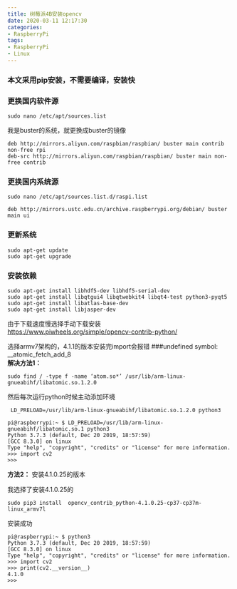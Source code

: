 ```yaml
---
title: 树莓派4B安装opencv
date: 2020-03-11 12:17:30
categories: 
- RaspberryPi
tags:
- RaspberryPi
- Linux
---
```


### 本文采用pip安装，不需要编译，安装快
### 更换国内软件源
```shell
sudo nano /etc/apt/sources.list
```
我是buster的系统，就更换成buster的镜像
```shell
deb http://mirrors.aliyun.com/raspbian/raspbian/ buster main contrib non-free rpi
deb-src http://mirrors.aliyun.com/raspbian/raspbian/ buster main non-free contrib
```
### 更换国内系统源
```shell
sudo nano /etc/apt/sources.list.d/raspi.list
```

```shell
deb http://mirrors.ustc.edu.cn/archive.raspberrypi.org/debian/ buster main ui
```

### 更新系统
```shell
sudo apt-get update
sudo apt-get upgrade
```

### 安装依赖
```shell
sudo apt-get install libhdf5-dev libhdf5-serial-dev
sudo apt-get install libqtgui4 libqtwebkit4 libqt4-test python3-pyqt5
sudo apt-get install libatlas-base-dev
sudo apt-get install libjasper-dev
```

由于下载速度慢选择手动下载安装  
<https://www.piwheels.org/simple/opencv-contrib-python/>  


选择armv7架构的，4.1.1的版本安装完import会报错
###undefined symbol: __atomic_fetch_add_8  
**解决方法1：**
```shell
sudo find / -type f -name ‘atom.so*’ /usr/lib/arm-linux-gnueabihf/libatomic.so.1.2.0
```
然后每次运行python时候主动添加环境
```shell
 LD_PRELOAD=/usr/lib/arm-linux-gnueabihf/libatomic.so.1.2.0 python3
```
```shell
pi@raspberrypi:~ $ LD_PRELOAD=/usr/lib/arm-linux-gnueabihf/libatomic.so.1 python3
Python 3.7.3 (default, Dec 20 2019, 18:57:59) 
[GCC 8.3.0] on linux
Type "help", "copyright", "credits" or "license" for more information.
>>> import cv2
>>> 
```
**方法2：**
安装4.1.0.25的版本  

我选择了安装4.1.0.25的
```shell
sudo pip3 install  opencv_contrib_python-4.1.0.25-cp37-cp37m-linux_armv7l
```
安装成功
```shell
pi@raspberrypi:~ $ python3
Python 3.7.3 (default, Dec 20 2019, 18:57:59) 
[GCC 8.3.0] on linux
Type "help", "copyright", "credits" or "license" for more information.
>>> import cv2
>>> print(cv2.__version__)
4.1.0
>>> 
```